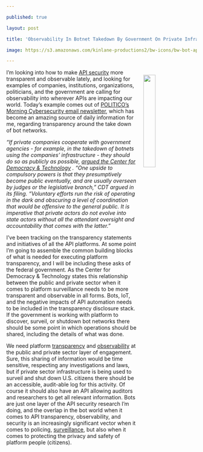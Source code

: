 ---
published: true
layout: post
title: 'Observability In Botnet Takedown By Government On Private Infrastructure'
image: https://s3.amazonaws.com/kinlane-productions2/bw-icons/bw-bot-api.png
---

<p><img src="https://s3.amazonaws.com/kinlane-productions2/bw-icons/bw-bot-api.png" align="right" width="25%" style="padding: 15px;" />

<p>I’m looking into how to make <a href="http://security.apievangelist.com">API security</a> more transparent and observable lately, and looking for examples of companies, institutions, organizations, politicians, and the government are calling for observability into wherever APIs are impacting our world. Today’s example comes out of <a href="http://www.politico.com/tipsheets/morning-cybersecurity">POLITICO’s Morning Cybersecurity email newsletter</a>, which has become an amazing source of daily information for me, regarding transparency around the take down of bot networks.

<p><em>“If private companies cooperate with government agencies - for example, in the takedown of botnets using the companies’ infrastructure - they should do so as publicly as possible, <a href="https://www.ntia.doc.gov/files/ntia/publications/cdt-ntia-nistcommentsbotnetsfinal.pdf">argued the Center for Democracy &amp; Technology</a> . “One upside to compulsory powers is that they presumptively become public eventually, and are usually overseen by judges or the legislative branch,” CDT argued in its filing. “Voluntary efforts run the risk of operating in the dark and obscuring a level of coordination that would be offensive to the general public. It is imperative that private actors do not evolve into state actors without all the attendant oversight and accountability that comes with the latter.”</em>

<p>I’ve been tracking on the transparency statements and initiatives of all the API platforms. At some point I’m going to assemble the common building blocks of what is needed for executing platform transparency, and I will be including these asks of the federal government. As the Center for Democracy &amp; Technology states this relationship between the public and private sector when it comes to platform surveillance needs to be more transparent and observable in all forms. Bots, IoT, and the negative impacts of API automation needs to be included in the transparency disclosure stack. If the government is working with platform to discover, surveil, or shutdown bot networks there should be some point in which operations should be shared, including the details of what was done.

<p>We need platform <a href="http://transparency.apievangelist.com">transparency</a> and <a href="http://observability.apievangelist.com">observability</a> at the public and private sector layer of engagement. Sure, this sharing of information would be time sensitive, respecting any investigations and laws, but if private sector infrastructure is being used to surveil and shut down U.S. citizens there should be an accessible, audit-able log for this activity. Of course it should also have an API allowing auditors and researchers to get all relevant information. Bots are just one layer of the API security research I’m doing, and the overlap in the bot world when it comes to API transparency, observability, and security is an increasingly significant vector when it comes to policing, <a href="http://surveillance.apievangelist.com">surveillance</a>, but also when it comes to protecting the privacy and safety of platform people (citizens).


